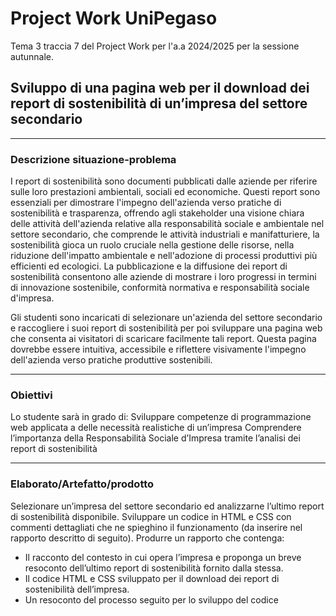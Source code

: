 # Project Work UniPegaso

Tema 3 traccia 7 del Project Work per l'a.a 2024/2025 per la sessione autunnale.

## Sviluppo di una pagina web per il download dei report di sostenibilità di un’impresa del settore secondario

- - -


### Descrizione situazione-problema 

I report di sostenibilità sono documenti pubblicati dalle aziende per riferire sulle loro prestazioni ambientali, sociali ed economiche. Questi report sono essenziali per dimostrare l'impegno dell'azienda verso pratiche di sostenibilità e trasparenza, offrendo agli stakeholder una visione chiara delle attività dell'azienda relative alla responsabilità sociale e ambientale nel settore secondario, che comprende le attività industriali e manifatturiere, la sostenibilità gioca un ruolo cruciale nella gestione delle risorse, nella riduzione dell'impatto ambientale e nell'adozione di processi produttivi più efficienti ed ecologici. La pubblicazione e la diffusione dei report di sostenibilità consentono alle aziende di mostrare i loro progressi in termini di innovazione sostenibile, conformità normativa e responsabilità sociale d'impresa.

Gli studenti sono incaricati di selezionare un'azienda del settore secondario e raccogliere i suoi report di sostenibilità per poi sviluppare una pagina web che consenta ai visitatori di scaricare facilmente tali report. Questa pagina dovrebbe essere intuitiva, accessibile e riflettere visivamente l'impegno dell'azienda verso pratiche produttive sostenibili.


- - -

### Obiettivi
Lo studente sarà in grado di:
Sviluppare competenze di programmazione web applicata a delle necessità realistiche di un’impresa 
Comprendere l’importanza della Responsabilità Sociale d’Impresa tramite l’analisi dei report di sostenibilità

- - - 


### Elaborato/Artefatto/prodotto 
Selezionare un’impresa del settore secondario ed analizzarne l’ultimo report di sostenibilità disponibile.
Sviluppare un codice in HTML e CSS con commenti dettagliati che ne spieghino il funzionamento (da inserire nel rapporto descritto di seguito).
Produrre un rapporto che contenga:
- Il racconto del contesto in cui opera l’impresa e proponga un breve resoconto dell’ultimo report di sostenibilità fornito dalla stessa.
- Il codice HTML e CSS sviluppato per il download dei report di sostenibilità dell’impresa.
- Un resoconto del processo seguito per lo sviluppo del codice
